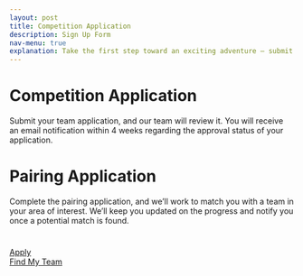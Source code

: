 ```yaml
---
layout: post
title: Competition Application
description: Sign Up Form
nav-menu: true
explanation: Take the first step toward an exciting adventure – submit your team application today to join the Innovation OnBoard competition.
---
```


<div class="row" style="padding-bottom: 25px">
    <div class="6u 12u$(small)">
    <h1>Competition Application</h1>
    <p>Submit your team application, and our team will review it. You will receive an email notification within 4 weeks regarding the approval status of your application.</p>
    </div>
    <div class="6u 12u$(small)">
    <h1>Pairing Application</h1>
    <p>Complete the pairing application, and we’ll work to match you with a team in your area of interest. We’ll keep you updated on the progress and notify you once a potential match is found.</p>
    </div>
</div>
<div class="row">
    <div class="6u 12u$(small)">
        <a href="{{ '/competition-application.html' | prepend: site.baseurl | prepend: site.url }}" target="_blank" class="button fit">Apply</a>
    </div>
    <div class="6u 12u$(small)">
        <a href="{{ '/competition-application-request-pairing.html' | prepend: site.baseurl | prepend: site.url }}" target="_blank" class="button fit">Find My Team</a>
    </div>
</div>
